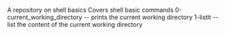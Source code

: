  A repository on shell basics
Covers shell basic commands 
0-current_working_directory -- prints the current working directory 
1-listit -- list the content of the current working directory
